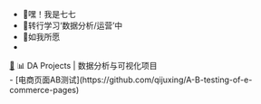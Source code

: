 - 👋嘿！我是七七
- 🌱转行学习‘数据分析/运营’中
- 🌱如我所愿
- <!-- 给第 4 行设置锚点和容器 -->
<div id="line4-container">
    <a id="line4"></a> <!-- 锚点，用于跳转目标 -->
    <a href="#line4" class="icon-link">🔗</a> <!-- 链接图标，点击跳转到锚点 -->
    📊 DA Projects | 数据分析与可视化项目</div>
- [电商页面AB测试](https://github.com/qijuxing/A-B-testing-of-e-commerce-pages)
